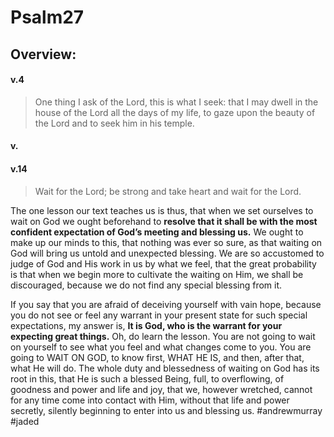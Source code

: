 # Psalm27

## Overview:



#### v.4
>One thing I ask of the Lord, this is what I seek: that I may dwell in the house of the Lord all the days of my life, to gaze upon the beauty of the Lord and to seek him in his temple.



#### v.
>

#### v.14
>Wait for the Lord; be strong and take heart and wait for the Lord.

The one lesson our text teaches us is thus, that when we set ourselves to wait on God we ought beforehand to **resolve that it shall be with the most confident expectation of God’s meeting and blessing us.** We ought to make up our minds to this, that nothing was ever so sure, as that waiting on God will bring us untold and unexpected blessing. We are so accustomed to judge of God and His work in us by what we feel, that the great probability is that when we begin more to cultivate the waiting on Him, we shall be discouraged, because we do not find any special blessing from it.

If you say that you are afraid of deceiving yourself with vain hope, because you do not see or feel any warrant in your present state for such special expectations, my answer is, **It is God, who is the warrant for your expecting great things.** Oh, do learn the lesson. You are not going to wait on yourself to see what you feel and what changes come to you. You are going to WAIT ON GOD, to know first, WHAT HE IS, and then, after that, what He will do. The whole duty and blessedness of waiting on God has its root in this, that He is such a blessed Being, full, to overflowing, of goodness and power and life and joy, that we, however wretched, cannot for any time come into contact with Him, without that life and power secretly, silently beginning to enter into us and blessing us.
#andrewmurray #jaded

